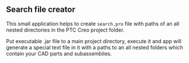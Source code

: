 ## Search file creator

This small application helps to create `search.pro` file with paths of an all nested directories in the PTC Creo project folder.

Put executable .jar file to a main project directory, execute it and app will generate a special text file in it with a paths to an all nested folders which contain your CAD parts and subassemblies.